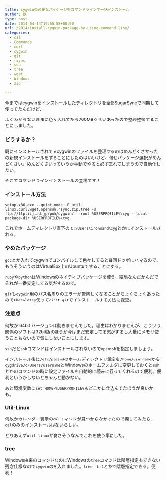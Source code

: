 ```yaml
---
title: cygwinの必要なパッケージをコマンドラインで一括インストール
author: 鉄
type: post
date: 2014-04-14T19:55:58+00:00
url: /2014/install-cygwin-package-by-using-command-line/
categories:
  - cal
  - Commands
  - curl
  - cygwin
  - git
  - rsync
  - ssh
  - tree
  - wget
  - Windows
  - zip

---
```

今まではcygwinをインストールしたディレクトリを全部SugarSyncで同期して使ってたんだけど、
  
よくわからないままに色々入れてたら700MBぐらいあったので整理整頓することにしました。

### どうするか？

既にインストールされてるcygwinのファイルを整理するのはめんどくさかったの新規インストールをすることにしたのはいいけど、何せパッケージ選択がめんどくさい。めんどくさいっていうか手動でやると必ず忘れてしまうので自動化したい。

そこでコマンドラインインストールの登場です！

### インストール方法

    setup-x86.exe --quiet-mode -P util-linux,curl,wget,openssh,rsync,zip,tree -s ftp://ftp.iij.ad.jp/pub/cygwin/ --root %USERPROFILE%\cyg --local-package-dir %USERPROFILE%\cyg 
    

これでホームディレクトリ直下の `C:\Users\ironsand\cyg`とかにインストールされる。

### やめたパッケージ

`gcc`とか入れてcygwinでコンパイルして色々してると毎回ドツボにハマるので、もうそういうのはVirtualBox上のUbuntuですることにする。

`ruby`や`python`はWindowsのネイティブパッケージを使う。結局なんだかんだでそれが一番安定してる気がするので。

`git`も`cygwin`用のパス名周りのエラーが鬱陶しくなることがちょくちょくあったので`Chocolatey`使って`cinst git`でインストールする方法に変更。

### 注意点

何故か 64bit バージョンは動きませんでした。理由はわかりませんが、こういう関係のソフトは32bit版のほうが今はまだ安定してる気がするし大量にメモリ使うこともないので気にしないことにします。

`ssh`だと`ssh`コマンドはインストールされないので`openssh`を指定しましょう。

インストール後に`/etc/passwd`のホームディレクトリ設定を`/home/username`から`cygdrive/c/Users/username`とWindowsのホームフォルダに変更しておくと`ssh`とかのコマンドの時に設定ファイルを自動的に読みに行ってくれるので便利。便利というかしないとちゃんと動かない。

あと環境変数に`set HOME=%USERPROFILE%`もどこかに仕込んでたほうが良いかも。

### Util-Linux

何故かカレンダー表示の`cal`コマンドが見つからなかったので探してみたら、`cal`のみのインストールはないらしい。
  
とりあえず`util-linux`が良さそうなんでこれを使う事にした。

### tree

Windows由来のコマンドなのにWindowsの`tree`コマンドは階層指定もできない残念仕様なので`cygwin`のを入れました。`tree -L 2`とかで階層指定できる。便利！

